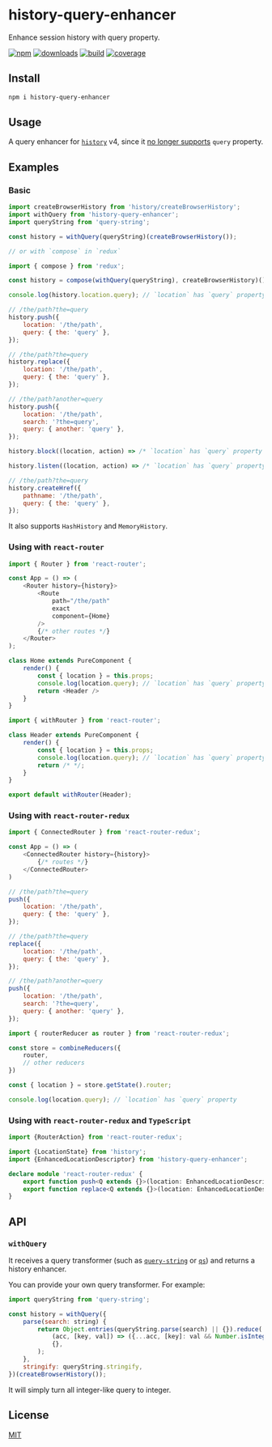 # history-query-enhancer
Enhance session history with query property.

[![npm][npm]][npm-url]
[![downloads][downloads]][downloads-url]
[![build][build]][build-url]
[![coverage][coverage]][coverage-url]

[npm]: https://img.shields.io/npm/v/history-query-enhancer.svg?style=flat-square
[npm-url]: https://www.npmjs.com/package/history-query-enhancer
[downloads]: https://img.shields.io/npm/dm/history-query-enhancer.svg?style=flat-square
[downloads-url]: https://www.npmjs.com/package/history-query-enhancer
[build]: https://img.shields.io/travis/yenshih/history-query-enhancer/master.svg?style=flat-square
[build-url]: https://travis-ci.org/yenshih/history-query-enhancer
[coverage]: https://img.shields.io/coveralls/yenshih/history-query-enhancer/master.svg?style=flat
[coverage-url]: https://coveralls.io/github/yenshih/history-query-enhancer?branch=master

## Install

```bash
npm i history-query-enhancer
```

## Usage

A query enhancer for [`history`](https://github.com/ReactTraining/history) v4, since it [no longer supports](https://github.com/ReactTraining/history/issues/364#issuecomment-246751904) `query` property.

## Examples

### Basic

```js
import createBrowserHistory from 'history/createBrowserHistory';
import withQuery from 'history-query-enhancer';
import queryString from 'query-string';

const history = withQuery(queryString)(createBrowserHistory());

// or with `compose` in `redux`

import { compose } from 'redux';

const history = compose(withQuery(queryString), createBrowserHistory)();
```

```js
console.log(history.location.query); // `location` has `query` property

// /the/path?the=query
history.push({
    location: '/the/path',
    query: { the: 'query' },
});

// /the/path?the=query
history.replace({
    location: '/the/path',
    query: { the: 'query' },
});

// /the/path?another=query
history.push({
    location: '/the/path',
    search: '?the=query',
    query: { another: 'query' },
});

history.block((location, action) => /* `location` has `query` property */);

history.listen((location, action) => /* `location` has `query` property */);

// /the/path?the=query
history.createHref({
    pathname: '/the/path',
    query: { the: 'query' },
});
```

It also supports `HashHistory` and `MemoryHistory`.

### Using with `react-router`

```js
import { Router } from 'react-router';

const App = () => (
    <Router history={history}>
        <Route
            path="/the/path"
            exact
            component={Home}
        />
        {/* other routes */}
    </Router>
);
```

```js
class Home extends PureComponent {
    render() {
        const { location } = this.props;
        console.log(location.query); // `location` has `query` property
        return <Header />
    }
}
```

```js
import { withRouter } from 'react-router';

class Header extends PureComponent {
    render() {
        const { location } = this.props;
        console.log(location.query); // `location` has `query` property
        return /* */;
    }
}

export default withRouter(Header);
```

### Using with `react-router-redux`

```js
import { ConnectedRouter } from 'react-router-redux';

const App = () => (
    <ConnectedRouter history={history}>
        {/* routes */}
    </ConnectedRouter>
)
```

```js
// /the/path?the=query
push({
    location: '/the/path',
    query: { the: 'query' },
});

// /the/path?the=query
replace({
    location: '/the/path',
    query: { the: 'query' },
});

// /the/path?another=query
push({
    location: '/the/path',
    search: '?the=query',
    query: { another: 'query' },
});
```

```js
import { routerReducer as router } from 'react-router-redux';

const store = combineReducers({
    router,
    // other reducers
})

const { location } = store.getState().router;

console.log(location.query); // `location` has `query` property
```

### Using with `react-router-redux` and `TypeScript`

```ts
import {RouterAction} from 'react-router-redux';

import {LocationState} from 'history';
import {EnhancedLocationDescriptor} from 'history-query-enhancer';

declare module 'react-router-redux' {
    export function push<Q extends {}>(location: EnhancedLocationDescriptor<Q>, state?: LocationState): RouterAction;
    export function replace<Q extends {}>(location: EnhancedLocationDescriptor<Q>, state?: LocationState): RouterAction;
}
```

## API

### `withQuery`

It receives a query transformer (such as [`query-string`](https://github.com/sindresorhus/query-string) or [`qs`](https://github.com/ljharb/qs)) and returns a history enhancer.

You can provide your own query transformer. For example:

```js
import queryString from 'query-string';

const history = withQuery({
    parse(search: string) {
        return Object.entries(queryString.parse(search) || {}).reduce(
            (acc, [key, val]) => ({...acc, [key]: val && Number.isInteger(+val) ? +val : val}),
            {},
        );
    },
    stringify: queryString.stringify,
})(createBrowserHistory());
```

It will simply turn all integer-like query to integer.

## License

[MIT](http://www.opensource.org/licenses/mit-license.php)
